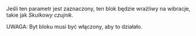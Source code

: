 Jeśli ten parametr jest zaznaczony, ten blok będzie wrażliwy na wibracje, takie jak _Skulkowy czujnik_.

UWAGA: Byt bloku musi być włączony, aby to działało.